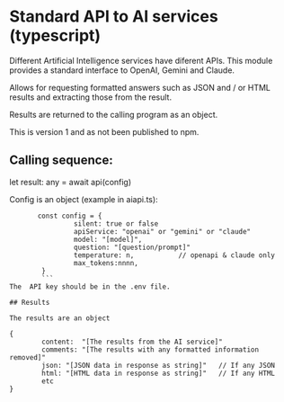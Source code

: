 # Standard  API to AI services (typescript)
 
 Different Artificial Intelligence services have diferent APIs. This module provides a standard interface to OpenAI, Gemini and Claude.

 Allows for requesting formatted answers such as JSON and / or HTML results and extracting those from the result.

 Results are returned to the calling program as an object. 

This is version 1 and as not been published to npm.

## Calling sequence: 
  let result: any = await api(config)

Config is an object  (example in aiapi.ts):  

```
       const config = {
                silent: true or false
                apiService: "openai" or "gemini" or "claude"
                model: "[model]",  
                question: "[question/prompt]"                 
                temperature: n,           // openapi & claude only
                max_tokens:nnnn,
        }
        ```
The  API key should be in the .env file.       
        
## Results

The results are an object

{
        content:  "[The results from the AI service]"
        comments: "[The results with any formatted information removed]"
        json: "[JSON data in response as string]"   // If any JSON
        html: "[HTML data in response as string]"   // If any HTML
        etc
}





